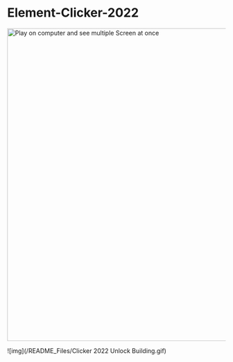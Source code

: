 # Element-Clicker-2022
 
<img alt="Play on computer and see multiple Screen at once" height="720" src="/README_Files/Clicker2022-intro.gif" title="Element Clicker Intro" width="1280">
<br>

![img](/README_Files/Clicker 2022 Unlock Building.gif)